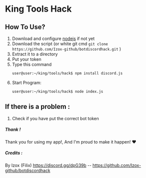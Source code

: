 # King Tools Hack

## How To Use?

1. Download and configure [nodejs](https://nodejs.org/en/) if not yet
2. Download the script  (or white git cmd ```git clone https://github.com/Izox-github/botdiscordhack.git``` )
3. Extract it to a directory
4. Put your token
5. Type this command
    ```sh
    user@user:~/king/tools/hack$ npm install discord.js
    ```
6.  Start Program:
    ```sh
    user@user:~/king/tools/hack$ node index.js
    ```
## If there is a problem :
1. Check if you have put the correct bot token

##### Thank !
Thank you for using my app!, And I'm proud to make it happen!    ❤


##### Credits :
By Izox (Filix) https://discord.gg/dpG39b -- https://github.com/Izox-github/botdiscordhack
